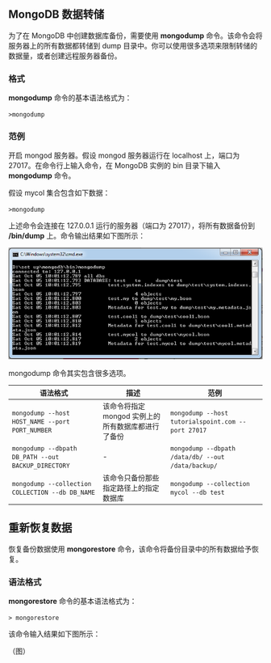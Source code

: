 ## MongoDB 数据转储  

为了在 MongoDB 中创建数据库备份，需要使用 **mongodump** 命令。该命令会将服务器上的所有数据都转储到 dump 目录中。你可以使用很多选项来限制转储的数据量，或者创建远程服务器备份。  

### 格式  

**mongodump** 命令的基本语法格式为：  

`>mongodump`  

### 范例  

开启 mongod 服务器。假设 mongod 服务器运行在 localhost 上，端口为 27017。在命令行上输入命令，在 MongoDB 实例的 bin 目录下输入 **mongodump** 命令。   

假设 mycol 集合包含如下数据：  

`>mongodump`  

上述命令会连接在 127.0.0.1 运行的服务器（端口为 27017），将所有数据备份到 **/bin/dump** 上。命令输出结果如下图所示：  

![mongodump](images/mongodump.png)
  


mongodump 命令其实包含很多选项。   

|语法格式|描述|范例|
|---|---|---|  
|`mongodump --host HOST_NAME --port PORT_NUMBER`|该命令将指定 mongod 实例上的所有数据库都进行了备份|`mongodump --host tutorialspoint.com --port 27017`|  
|`mongodump --dbpath DB_PATH --out BACKUP_DIRECTORY`|-|`mongodump --dbpath /data/db/ --out /data/backup/`|  
|`mongodump --collection COLLECTION --db DB_NAME`|该命令只备份那些指定路径上的指定数据库|`mongodump --collection mycol --db test`|

## 重新恢复数据  

恢复备份数据使用 **mongorestore** 命令，该命令将备份目录中的所有数据给予恢复。  

### 语法格式   

**mongorestore** 命令的基本语法格式为：  

`> mongorestore`   

该命令输入结果如下图所示：  

（图）

